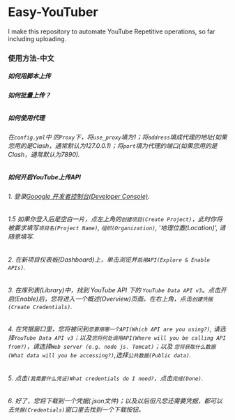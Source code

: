 # Easy-YouTuber
I make this repository to automate YouTube Repetitive operations, so far including uploading.



### 使用方法-中文

##### 如何用脚本上传


##### 如何批量上传？
###### 


##### 如何使用代理

###### 在`config.yml`中 的`Proxy`下，将`use_proxy`填为1；将`address`填成代理的地址(如果您用的是Clash，通常默认为127.0.0.1)；将`port`填为代理的端口(如果您用的是Clash，通常默认为7890).

##### 如何开启YouTube上传API

###### 1. 登录[Gooogle 开发者控制台(Developer Console)](https://console.developers.google.com/).
###### 1.5 如果你登入后是空白一片，点左上角的`创建项目(Create Project)`，此时你将被要求填写`项目名(Project Name)`, `组织(Organization)`, '地理位置(Location)', 请随意填写.
###### 2. 在新项目仪表板(Dashboard)上，单击浏览并`启用API(Explore & Enable APIs)`.
###### 3. 在库列表(Library)中，找到 YouTube API 下的 `YouTube Data API v3`。点击开启(Enable)后，您将进入一个概述(Overview)页面。在右上角，点击`创建凭据(Create Credentials)`.
###### 4. 在凭据窗口里，您将被问到`您要用哪一个API(Which API are you using?)`, 请选择`YouTube Data API v3`；以及`您将何处调用API(Where will you be calling API from?)`，请选择`Web server (e.g. node js. Tomcat)`；以及 `您将获取什么数据(What data will you be accessing?)`,选择`公共数据(Public data)`.
###### 5. 点击`(我需要什么凭证)What credentials do I need?`，点击`完成(Done)`.
###### 6. 好了，您将下载到一个凭据(.json文件)；以及以后但凡您还需要凭据，都可以去`凭据(Credentials)`窗口里去找到一个下载按钮。
